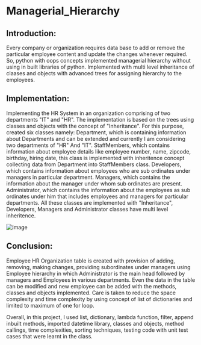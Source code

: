 # Managerial_Hierarchy
## Introduction:
  Every company or organization requires data base to add or remove the particular employee content and update the changes whenever required. So, python with oops concepts implemented managerial hierarchy without using in built libraries of python.
  Implemented with multi level inheritance of claases and objects with advanced trees for assigning hierarchy to the employees.
  
## Implementation:
Implementing the HR System in an organization comprising of two departments "IT" and "HR". The implementation is based on the trees using classes and objects with the concept of "Inheritance". For this purpose, created six classes namely: Department, which is containing information about Departments and can be extended and currently I am considering two departments of "HR" And "IT". StaffMembers, which contains information about employee details like employee number, name, zipcode, birthday, hiring date, this class is implemented with inheritence concept collecting data from Department into StaffMembers class. Developers, which contains information about employees who are sub ordinates under managers in particular department. Managers, which contains the information about the manager under whom sub ordinates are present. Administrator, which contains the information about the employees as sub ordinates under him that includes employees and managers for particular departments. All these classes are implemented with "Inheritance", Developers, Managers and Administrator classes have multi level inheritence.

![image](https://user-images.githubusercontent.com/95875120/174456436-f21ab035-4225-4c02-a389-3570a4ecb81f.png)

## Conclusion:
Employee HR Organization table is created with provision of adding, removing, making changes, providing subordinates under managers using Employee hierarchy in which Administrator is the main head followed by managers and Employees in various departments. Even the data in the table can be modified and new employee can be added with the methods, classes and objects implemented. Care is taken to reduce the space complexity and time complexity by using concept of list of dictionaries and limited to maximum of one for loop.

Overall, in this project, I used list, dictionary, lambda function, filter, append inbuilt methods, imported datetime library, classes and objects, method callings, time complexities, sorting techniques, testing code with unit test cases that were learnt in the class.
  
  
